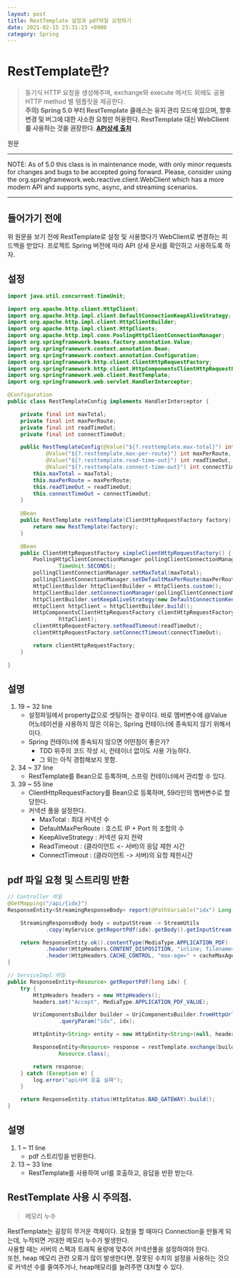 ```yaml
---
layout: post
title: RestTemplate 설정과 pdf파일 요청하기
date: 2021-02-15 23:31:23 +0900
category: Spring
---
```

# RestTemplate란?
> 동기식 HTTP 요청을 생성해주며, exchange와 execute 메서드 외에도 공용 HTTP method 별 템플릿을 제공한다.    
**주의) Spring 5.0 부터 RestTemplate 클래스는 유지 관리 모드에 있으며, 향후 변경 및 버그에 대한 사소한 요청만 허용한다. RestTemplate 대신 WebClient를 사용하는 것을 권장한다. [API상세 출처](https://docs.spring.io/spring-framework/docs/current/javadoc-api/org/springframework/web/client/RestTemplate.html)**

원문

*** 

NOTE: As of 5.0 this class is in maintenance mode, with only minor requests for changes and bugs to be accepted going forward. Please, consider using the org.springframework.web.reactive.client.WebClient which has a more modern API and supports sync, async, and streaming scenarios.

***   
   
## 들어가기 전에    
위 원문을 보기 전에 RestTemplate로 설정 및 사용했다가 WebClient로 변경하는 피드백을 받았다. 프로젝트 Spring 버전에 따라 API 상세 문서를 확인하고 사용하도록 하자.

## 설정

```java
import java.util.concurrent.TimeUnit;

import org.apache.http.client.HttpClient;
import org.apache.http.impl.client.DefaultConnectionKeepAliveStrategy;
import org.apache.http.impl.client.HttpClientBuilder;
import org.apache.http.impl.client.HttpClients;
import org.apache.http.impl.conn.PoolingHttpClientConnectionManager;
import org.springframework.beans.factory.annotation.Value;
import org.springframework.context.annotation.Bean;
import org.springframework.context.annotation.Configuration;
import org.springframework.http.client.ClientHttpRequestFactory;
import org.springframework.http.client.HttpComponentsClientHttpRequestFactory;
import org.springframework.web.client.RestTemplate;
import org.springframework.web.servlet.HandlerInterceptor;

@Configuration
public class RestTemplateConfig implements HandlerInterceptor {

	private final int maxTotal;
	private final int maxPerRoute;
	private final int readTimeOut;
	private final int connectTimeOut;

	public RestTemplateConfig(@Value("${?.resttemplate.max-total}") int maxTotal,
			@Value("${?.resttemplate.max-per-route}") int maxPerRoute,
			@Value("${?.resttemplate.read-time-out}") int readTimeOut,
			@Value("${?.resttemplate.connect-time-out}") int connectTimeOut) {
		this.maxTotal = maxTotal;
		this.maxPerRoute = maxPerRoute;
		this.readTimeOut = readTimeOut;
		this.connectTimeOut = connectTimeOut;
	}
	
	@Bean
	public RestTemplate restTemplate(ClientHttpRequestFactory factory) {
		return new RestTemplate(factory);
	}

	@Bean
	public ClientHttpRequestFactory simpleClientHttpRequestFactory() {
		PoolingHttpClientConnectionManager pollingClientConnectionManager = new PoolingHttpClientConnectionManager(30,
				TimeUnit.SECONDS);
		pollingClientConnectionManager.setMaxTotal(maxTotal);
		pollingClientConnectionManager.setDefaultMaxPerRoute(maxPerRoute);
		HttpClientBuilder httpClientBuilder = HttpClients.custom();
		httpClientBuilder.setConnectionManager(pollingClientConnectionManager);
		httpClientBuilder.setKeepAliveStrategy(new DefaultConnectionKeepAliveStrategy());
		HttpClient httpClient = httpClientBuilder.build();
		HttpComponentsClientHttpRequestFactory clientHttpRequestFactory = new HttpComponentsClientHttpRequestFactory(
				httpClient);
		clientHttpRequestFactory.setReadTimeout(readTimeOut);
		clientHttpRequestFactory.setConnectTimeout(connectTimeOut);

		return clientHttpRequestFactory;
	}

}
```

## 설명

1. 19 ~ 32 line
    - 설정파일에서 property값으로 셋팅하는 경우이다. 바로 멤버변수에 @Value 어노테이션을 사용하지 않은 이유는, Spring 컨테이너에 종속되지 않기 위해서이다.
    - Spring 컨테이너에 종속되지 않으면 어떤점이 좋은가?
        - TDD 위주의 코드 작성 시, 컨테이너 없이도 사용 가능하다.
        - 그 외는 아직 경험해보지 못함.
2. 34 ~ 37 line
    - RestTemplate를 Bean으로 등록하며, 스프링 컨테이너에서 관리할 수 있다.
3. 39 ~ 55 line
    - ClientHttpRequestFactory를 Bean으로 등록하며, 59라인의 멤버변수로 할당한다.
    - 커넥션 풀을 설정한다.
        - MaxTotal : 최대 커넥션 수
        - DefaultMaxPerRoute : 호스트 IP + Port 의 조합의 수
        - KeepAliveStrategy : 커넥션 유지 전략
        - ReadTimeout : (클라이언트 <- 서버)의 응답 제한 시간
        - ConnectTimeout : (클라이언트 -> 서버)의 요청 제한시간

## pdf 파일 요청 및 스트리밍 반환

```java
// Controller 파일
@GetMapping("/api/{idx}")
ResponseEntity<StreamingResponseBody> report(@PathVariable("idx") Long idx) {

    StreamingResponseBody body = outputStream -> StreamUtils
            .copy(myService.getReportPdf(idx).getBody().getInputStream(), outputStream);

    return ResponseEntity.ok().contentType(MediaType.APPLICATION_PDF)
            .header(HttpHeaders.CONTENT_DISPOSITION, "inline; filename=picture.jpg;")
            .header(HttpHeaders.CACHE_CONTROL, "max-age=" + cacheMaxAge).body(body);
}

// ServiceImpl 파일
public ResponseEntity<Resource> getReportPdf(long idx) {
    try {
        HttpHeaders headers = new HttpHeaders();
        headers.set("Accept", MediaType.APPLICATION_PDF_VALUE);

        UriComponentsBuilder builder = UriComponentsBuilder.fromHttpUrl(innerApiUrl)
                .queryParam("idx", idx);

        HttpEntity<String> entity = new HttpEntity<String>(null, headers);

        ResponseEntity<Resource> response = restTemplate.exchange(builder.toUriString(), HttpMethod.GET, entity,
                Resource.class);

        return response;
    } catch (Exception e) {
        log.error("api서버 호출 실패");
    }

    return ResponseEntity.status(HttpStatus.BAD_GATEWAY).build();
}
```

## 설명

1. 1 ~ 11 line
    - pdf 스트리밍을 반환한다.
2. 13 ~ 33 line
    - RestTemplate를 사용하여 url를 호출하고, 응답을 반환 받는다.

## RestTemplate 사용 시 주의점.

> 메모리 누수

RestTemplate는 굉장히 무거운 객체이다. 요청을 할 때마다 Connection을 만들게 되는데, 누적되면 거대한 메모리 누수가 발생한다.   
사용할 때는 서버의 스펙과 트래픽 용량에 맞추어 커넥션풀을 설정하여야 한다.   
또한, heap 메모리 관련 오류가 많이 발생한다면, 잘못된 수치의 설정을 사용하는 것으로 커넥션 수를 줄여주거나, heap메모리를 늘려주면 대처할 수 있다.